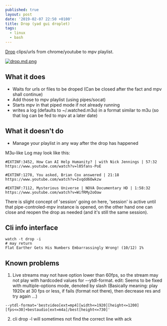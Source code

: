 ```yaml
---
published: true
layout: post
date: '2019-02-07 22:50 +0100'
title: Drop (yad gui droplet)
tags:
  - linux
  - bash
---
```

[Drop](https://raw.githubusercontent.com/brontosaurusrex/stretchbang/master/bin/drop) clips/urls from chrome/youtube to mpv playlist.

[![drop.md.png](https://images.weserv.nl/?url=//cdn.scrot.moe/images/2019/02/07/drop.md.png)](https://scrot.moe/image/aclZQ)

## What it does  
- Waits for urls or files to be droped (Can be closed after the fact and mpv shall continue)
- Add those to mpv playlist (using pipes/socat)
- Starts mpv in that piped mode if not already running
- writes a log (defaults to ~/.watched.m3u) in a format similar to m3u (so that log can be fed to mpv at a later date)

## What it doesn't do  
- Manage your playlist in any way after the drop has happened

M3u-like Log may look like this:  

    #EXTINF:3452, How Can AI Help Humanity? | with Nick Jennings | 57:32
    https://www.youtube.com/watch?v=l05fans-PoE

    #EXTINF:1278, You asked, Brian Cox answered | 21:18
    https://www.youtube.com/watch?v=Ivqdd6Owkzw
    
    #EXTINF:7112, Mysterious Universe | NOVA Documentary HD | 1:58:32
    https://www.youtube.com/watch?v=WifRMy2oOaw
    
There is slight concept of 'session' going on here, 'session' is active until that pipe-controled-mpv instance is opened, on the other hand one can close and reopen the drop as needed (and it's still the same session).
 
 
## Cli info interface

    watch -t drop -i
    # may return
    Flat Earther Gets His Numbers Embarrassingly Wrong! (10/12) 1%
    
## Known problems

1. Live streams may not have option lower than 60fps, so the stream may not play with hardcoded values for --ytdl-format. edit: Seems to be fixed with multiple-options mode, denoted by slash (Basically meaning: play 1920x at 30 fps or less, if fails (format not there), then decrease res and try again ...)

`--ytdl-format='bestvideo[ext=mp4][width<=1920][height<=1200][fps<=30]+bestaudio[ext=m4a]/best[height<=730]'`

2. cli drop -l will sometimes not find the correct line with ack
